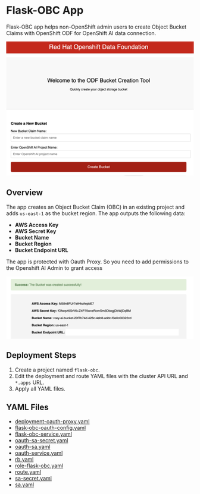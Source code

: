 # Flask-OBC App

Flask-OBC app helps non-OpenShift admin users to create Object Bucket Claims with OpenShift ODF for OpenShift AI data connection.

![App Screenshot](app.png)

## Overview

The app creates an Object Bucket Claim (OBC) in an existing project and adds `us-east-1` as the bucket region. The app outputs the following data:

- **AWS Access Key**
- **AWS Secret Key**
- **Bucket Name**
- **Bucket Region**
- **Bucket Endpoint URL**

The app is protected with Oauth Proxy. So you need to add permissions to the Openshift AI Admin to grant access

![Output Screenshot](output.png)

## Deployment Steps

1. Create a project named `flask-obc`.
2. Edit the deployment and route YAML files with the cluster API URL and `*.apps` URL.
3. Apply all YAML files.

## YAML Files

- [deployment-oauth-proxy.yaml](deployment-oauth-proxy.yaml)
- [flask-obc-oauth-config.yaml](flask-obc-oauth-config.yaml)
- [flask-obc-service.yaml](flask-obc-service.yaml)
- [oauth-sa-secret.yaml](oauth-sa-secret.yaml)
- [oauth-sa.yaml](oauth-sa.yaml)
- [oauth-service.yaml](oauth-service.yaml)
- [rb.yaml](rb.yaml)
- [role-flask-obc.yaml](role-flask-obc.yaml)
- [route.yaml](route.yaml)
- [sa-secret.yaml](sa-secret.yaml)
- [sa.yaml](sa.yaml)